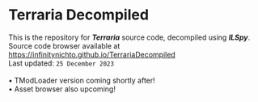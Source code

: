 # Terraria Decompiled <br>
This is the repository for ***Terraria*** source code, decompiled using ***ILSpy***. <br>
Source code browser available at https://infinitynichto.github.io/TerrariaDecompiled <br>
Last updated: `25 December 2023` <br><br>
• TModLoader version coming shortly after! <br>
• Asset browser also upcoming!
